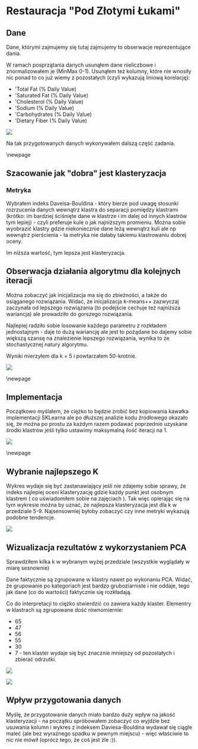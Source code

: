 # Restauracja "Pod Złotymi Łukami"

## Dane 

Dane, którymi zajmujemy się tutaj zajmujemy to obserwacje reprezentujące dania.

W ramach posprzątania danych usunąłem dane nieliczbowe i znormalizowałem je (MinMax 0-1).
Usunąłem też kolumny, które nie wnosiły nic ponad to co już wiemy z pozostałych (czyli wykazują liniową korelację):

* 'Total Fat (% Daily Value)
* 'Saturated Fat (% Daily Value)
* 'Cholesterol (% Daily Value)
* 'Sodium (% Daily Value)
* 'Carbohydrates (% Daily Value)
* 'Dietary Fiber (% Daily Value)

![](./imgs/data.png)

Na tak przygotowanych danych wykonywałem dalszą część zadania.

\newpage

## Szacowanie jak "dobra" jest klasteryzacja

### Metryka

Wybrałem indeks Daveisa-Bouldina - który bierze pod uwagę stosunki rozrzucenia danych wewnątrz klastra do separacji pomiędzy klastrami
(krótko: im bardziej ściśnięte dane w klastrze i im dalej od innych klastrów tym lepiej) - czyli preferuje kule o jak najniższym promieniu.
Można sobie wyobrazić klastry gdzie niekoniecznie dane leżą wewnątrz kuli ale np wewnątrz pierścienia - ta metryka nie dałaby takiemu klastrowaniu
dobrej oceny.

Im niższa wartość, tym lepsza jest klasteryzacja.

## Obserwacja działania algorytmu dla kolejnych iteracji
Można zobaczyć jak inicjalizacja ma się do zbieżności, a także do osiąganego rozwiązania.
Widać, że inicjalizacja k-means++ zazwyczaj zaczynała od lepszego rozwiązania
(to podejście cechuje też najniższa wariancja) ale prowadziło do gorszego rozwiązania.  

Najlepiej radziło sobie losowanie każdego parametru z rozkładem jednostajnym - daje to dużą wariancję ale jest to pożądane
bo dajemy sobie większą szansę na znalezienie lepszego rozwiązania, wynika to ze stochastycznej natury algorytmu. 

Wyniki mierzyłem dla k = 5 i powtarzałem 50-krotnie.

![](./imgs/iterations.png)


\newpage

## Implementacja

Początkowo myślałem, że ciężko to będzie zrobić bez kopiowania 
kawałka implementacji SKLearna ale po dłuższej analizie kodu źródłowego okazało się, 
że można po prostu za każdym razem podawać poprzednio uzyskane środki klastrów jeśli tylko ustawimy maksymalną 
ilość iteracji na 1. 

![](./imgs/impl.png)

\newpage

## Wybranie najlepszego K 

Wykres wydaje się być zastanawiający jeśli nie zdajemy sobie sprawy, że indeks najlepiej oceni klasteryzację gdzie każdy punkt jest
osobnym klastrem ( co uświadomiłem sobie na zajęciach ). Tak więc opierając się na tym wykresie można by uznać, że najlepsza klasteryzacja
jest dla k w przedziale 5-9. Najsensowniej byłoby zobaczyć czy inne metryki wykazują podobne tendencje.

![](./imgs/metric.png)

## Wizualizacja rezultatów z wykorzystaniem PCA

Sprawdziłem kilka k w wybranym wyżej przedziale (wszystkie wyglądały w miarę sesnownie)


Dane faktycznie są zgrupowane w klastry nawet po wykonaniu PCA.
Widać, że grupowanie po kategoriach jest bardzo gruboziarniste i nie oddaje, tego jak dane (co do wartości) faktycznie się rozkładają.

Co do interpretacji to ciężko stwierdzić co zawiera każdy klaster. Elementry w klastrach są zgrupowane
dość równomiernie:

- 65
- 47
- 56
- 55
- 30
- 7 - ten klaster wydaje się być znacznie mniejszy od pozostałych i zbierać odrzutki.

![](./imgs/clusters_by_kmeans.png)

![](./imgs/clusters_by_categories.png)

## Wpływ przygotowania danych

Myślę, że przygotowanie danych miało bardzo duży wpływ na jakość klasteryzacji - na początku spróbowałem
zobaczyć co wyjdzie bez usuwania kolumn i wykres z indeksem Daviesa-Bouldina wydawał się ciągle maleć 
(ale bez wyraźnego spadku w pewnym miejscu) - więc właściwie to nic nie mówił (oprócz tego, że coś jest źle :)).





